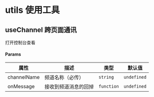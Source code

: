 # utils 使用工具

<!-- ### utils -->
<!---->
<!-- 一些实用工具函数、hook -->

<!-- # channel 跨页面通讯 -->

## useChannel 跨页面通讯

打开控制台查看

<code src='./channel/example'></code>

<code src='./channel/example1'></code>

#### Params

| 属性        | 描述                 | 类型       | 默认值      |
| ----------- | -------------------- | ---------- | ----------- |
| channelName | 频道名称（必传）     | `string`   | `undefined` |
| onMessage   | 接收到频道消息的回掉 | `function` | `undefined` |
